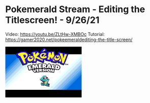 # Pokemerald Stream - Editing the Titlescreen! - 9/26/21

Video: https://youtu.be/ZLtHw-XMBOc
Tutorial: https://gamer2020.net/pokeemeraldediting-the-title-screen/

![Screenshot](Screen.gif)
